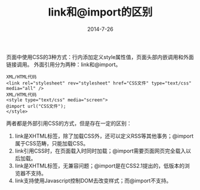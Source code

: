 ﻿---
title: link和@import的区别
date: 2014-7-26
tags: [前端]
categories: 前端
---

页面中使用CSS的3种方式：行内添加定义style属性值，页面头部内嵌调用和外面链接调用。
外面引用分为两种：link和@import。
```
XML/HTML代码
<link rel="stylesheet" rev="stylesheet" href="CSS文件" type="text/css" media="all" />   
XML/HTML代码
<style type="text/css" media="screen">   
@import url("CSS文件");   
</style>  
```
<!--more-->

两者都是外部引用CSS的方式，但是存在一定的区别：
1. link是XHTML标签，除了加载CSS外，还可以定义RSS等其他事务；@import属于CSS范畴，只能加载CSS。
2. link引用CSS时，在页面载入时同时加载；@import需要页面网页完全载入以后加载。
3. link是XHTML标签，无兼容问题；@import是在CSS2.1提出的，低版本的浏览器不支持。
4. link支持使用Javascript控制DOM去改变样式；而@import不支持。
